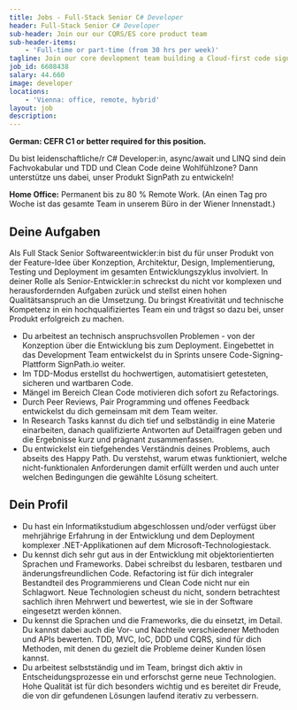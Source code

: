 ```yaml
---
title: Jobs - Full-Stack Senior C# Developer
header: Full-Stack Senior C# Developer 
sub-header: Join our our CQRS/ES core product team 
sub-header-items:
    - 'Full-time or part-time (from 30 hrs per week)'
tagline: Join our core devlopment team building a Cloud-first code signing service (K8S, CQRS, Event Sourcing; German speakers)
job_id: 6608438
salary: 44.660
image: developer
locations: 
    - 'Vienna: office, remote, hybrid'
layout: job
description:
---
```


**German: CEFR C1 or better required for this position.**

Du bist leidenschaftliche/r C# Developer:in, async/await und LINQ sind dein Fachvokabular und TDD und Clean Code deine Wohlfühlzone? Dann unterstütze uns dabei, unser Produkt SignPath zu entwickeln!

**Home Office:** Permanent bis zu 80 % Remote Work. (An einen Tag pro Woche ist das gesamte Team in unserem Büro in der Wiener Innenstadt.)

## Deine Aufgaben

Als Full Stack Senior Softwareentwickler:in bist du für unser Produkt von der Feature-Idee über Konzeption, Architektur, Design, Implementierung, Testing und Deployment im gesamten Entwicklungszyklus involviert. In deiner Rolle als Senior-Entwickler:in schreckst du nicht vor komplexen und herausfordernden Aufgaben zurück und stellst einen hohen Qualitätsanspruch an die Umsetzung. Du bringst Kreativität und technische Kompetenz in ein hochqualifiziertes Team ein und trägst so dazu bei, unser Produkt erfolgreich zu machen.

* Du arbeitest an technisch anspruchsvollen Problemen - von der Konzeption über die Entwicklung bis zum Deployment.
Eingebettet in das Development Team entwickelst du in Sprints unsere Code-Signing-Plattform SignPath.io weiter.
* Im TDD-Modus erstellst du hochwertigen, automatisiert getesteten, sicheren und wartbaren Code.
* Mängel im Bereich Clean Code motivieren dich sofort zu Refactorings.
* Durch Peer Reviews, Pair Programming und offenes Feedback entwickelst du dich gemeinsam mit dem Team weiter.
* In Research Tasks kannst du dich tief und selbständig in eine Materie einarbeiten, danach qualifizierte Antworten auf Detailfragen geben und die Ergebnisse kurz und prägnant zusammenfassen.
* Du entwickelst ein tiefgehendes Verständnis deines Problems, auch abseits des Happy Path. Du verstehst, warum etwas funktioniert, welche nicht-funktionalen Anforderungen damit erfüllt werden und auch unter welchen Bedingungen die gewählte Lösung scheitert.

## Dein Profil

* Du hast ein Informatikstudium abgeschlossen und/oder verfügst über mehrjährige Erfahrung in der Entwicklung und dem Deployment komplexer .NET-Applikationen auf dem Microsoft-Technologiestack.
* Du kennst dich sehr gut aus in der Entwicklung mit objektorientierten Sprachen und Frameworks. Dabei schreibst du lesbaren, testbaren und änderungsfreundlichen Code. Refactoring ist für dich integraler Bestandteil des Programmierens und Clean Code nicht nur ein Schlagwort. Neue Technologien scheust du nicht, sondern betrachtest sachlich ihren Mehrwert und bewertest, wie sie in der Software eingesetzt werden können.
* Du kennst die Sprachen und die Frameworks, die du einsetzt, im Detail. Du kannst dabei auch die Vor- und Nachteile verschiedener Methoden und APIs bewerten. TDD, MVC, IoC, DDD und CQRS, sind für dich Methoden, mit denen du gezielt die Probleme deiner Kunden lösen kannst.
* Du arbeitest selbstständig und im Team, bringst dich aktiv in Entscheidungsprozesse ein und erforschst gerne neue Technologien.
Hohe Qualität ist für dich besonders wichtig und es bereitet dir Freude, die von dir gefundenen Lösungen laufend iterativ zu verbessern.